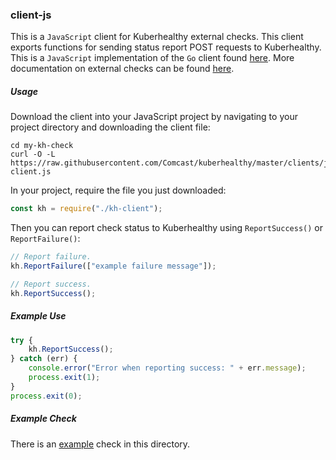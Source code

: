### client-js

This is a `JavaScript` client for Kuberhealthy external checks. This client exports functions for sending status
report POST requests to Kuberhealthy. This is a `JavaScript` implementation of the `Go` client found [here](../../pkg/checks/external/checkclient/main.go). More documentation on external checks can be found [here](../../docs/EXTERNAL_CHECKS.md).

##### Usage

Download the client into your JavaScript project by navigating to your project directory and downloading the client file:

```shell
cd my-kh-check
curl -O -L https://raw.githubusercontent.com/Comcast/kuberhealthy/master/clients/js/kh-client.js
```

In your project, require the file you just downloaded:

```js
const kh = require("./kh-client");
```

Then you can report check status to Kuberhealthy using `ReportSuccess()` or `ReportFailure()`:

```js
// Report failure. 
kh.ReportFailure(["example failure message"]);

// Report success.
kh.ReportSuccess();
```

##### Example Use

```js
try {
    kh.ReportSuccess();
} catch (err) {
    console.error("Error when reporting success: " + err.message);
    process.exit(1);
}
process.exit(0);
```

##### Example Check

There is an [example](./example/check.js) check in this directory.